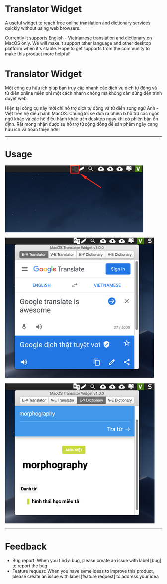 # Translator Widget
A useful widget to reach free online translation and dictionary services quickly without using web browsers.

Currently it supports English - Vietnamese translation and dictionary on MacOS only.
We will make it support other language and other desktop platform when it's stable.
Hope to get supports from the community to make this product more helpful!

# Translator Widget
Một công cụ hữu ích giúp bạn truy cập nhanh các dịch vụ dịch tự động và từ điển online miễn phí một cách nhanh chóng mà không cần dùng đến trình duyệt web.

Hiện tại công cụ này mới chỉ hỗ trợ dịch tự động và từ điển song ngữ Anh - Việt trên hệ điều hành MacOS.
Chúng tôi sẽ đưa ra phiên b hỗ trợ các ngôn ngữ khác và các hệ điều hành khác trên desktop ngay khi có phiên bản ổn định.
Rất mong nhận được sự hỗ trợ từ cộng đồng để sản phẩm ngày càng hữu ích và hoàn thiện hơn!

------------------------------------------------
# Usage
![Widget Icon](https://github.com/ithieund/translator-widget/raw/main/Screenshots/01.%20Widget%20Icon.png)

![Translator](https://github.com/ithieund/translator-widget/raw/main/Screenshots/02.%20Translator.png)

![Dictionary](https://github.com/ithieund/translator-widget/raw/main/Screenshots/03.%20Dictionary.png)

------------------------------------------------
# Feedback
- Bug report: When you find a bug, please create an issue with label [bug] to report the bug
- Feature request: When you have some ideas to improve this product, please create an issue with label [feature request] to address your idea
